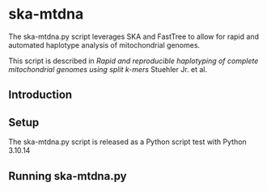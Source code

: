 # ska-mtdna

The ska-mtdna.py script leverages SKA and FastTree to allow for rapid and automated haplotype analysis of mitochondrial genomes. 


This script is described in *Rapid and reproducible haplotyping of complete mitochondrial genomes using split k-mers* Stuehler Jr. et al.


Introduction
------------------


Setup
------------------
The ska-mtdna.py script is released as a Python script test with Python 3.10.14

Running ska-mtdna.py
------------------
